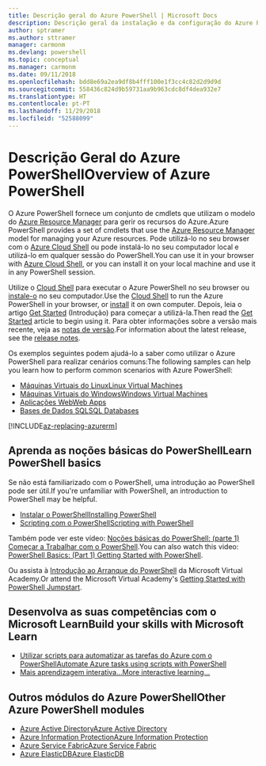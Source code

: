 ```yaml
---
title: Descrição geral do Azure PowerShell | Microsoft Docs
description: Descrição geral da instalação e da configuração do Azure PowerShell.
author: sptramer
ms.author: sttramer
manager: carmonm
ms.devlang: powershell
ms.topic: conceptual
ms.manager: carmonm
ms.date: 09/11/2018
ms.openlocfilehash: bdd8e69a2ea9df8b4fff100e1f3cc4c82d2d9d9d
ms.sourcegitcommit: 558436c824d9b59731aa9b963cdc8df4dea932e7
ms.translationtype: HT
ms.contentlocale: pt-PT
ms.lasthandoff: 11/29/2018
ms.locfileid: "52588099"
---
```

# <a name="overview-of-azure-powershell"></a><span data-ttu-id="f9857-103">Descrição Geral do Azure PowerShell</span><span class="sxs-lookup"><span data-stu-id="f9857-103">Overview of Azure PowerShell</span></span>

<span data-ttu-id="f9857-104">O Azure PowerShell fornece um conjunto de cmdlets que utilizam o modelo do [Azure Resource Manager](/azure/azure-resource-manager/resource-group-overview) para gerir os recursos do Azure.</span><span class="sxs-lookup"><span data-stu-id="f9857-104">Azure PowerShell provides a set of cmdlets that use the [Azure Resource Manager](/azure/azure-resource-manager/resource-group-overview) model for managing your Azure resources.</span></span> <span data-ttu-id="f9857-105">Pode utilizá-lo no seu browser com o [Azure Cloud Shell](/azure/cloud-shell/overview) ou pode instalá-lo no seu computador local e utilizá-lo em qualquer sessão do PowerShell.</span><span class="sxs-lookup"><span data-stu-id="f9857-105">You can use it in your browser with [Azure Cloud Shell](/azure/cloud-shell/overview), or you can install it on your local machine and use it in any PowerShell session.</span></span>

<span data-ttu-id="f9857-106">Utilize o [Cloud Shell](/azure/cloud-shell/overview) para executar o Azure PowerShell no seu browser ou [instale-o](install-azurerm-ps.md) no seu computador.</span><span class="sxs-lookup"><span data-stu-id="f9857-106">Use the [Cloud Shell](/azure/cloud-shell/overview) to run the Azure PowerShell in your browser, or [install](install-azurerm-ps.md) it on own computer.</span></span> <span data-ttu-id="f9857-107">Depois, leia o artigo [Get Started](get-started-azureps.md) (Introdução) para começar a utilizá-la.</span><span class="sxs-lookup"><span data-stu-id="f9857-107">Then read the [Get Started](get-started-azureps.md) article to begin using it.</span></span> <span data-ttu-id="f9857-108">Para obter informações sobre a versão mais recente, veja as [notas de versão](release-notes-azureps.md).</span><span class="sxs-lookup"><span data-stu-id="f9857-108">For information about the latest release, see the [release notes](release-notes-azureps.md).</span></span>

<span data-ttu-id="f9857-109">Os exemplos seguintes podem ajudá-lo a saber como utilizar o Azure PowerShell para realizar cenários comuns:</span><span class="sxs-lookup"><span data-stu-id="f9857-109">The following samples can help you learn how to perform common scenarios with Azure PowerShell:</span></span>

* [<span data-ttu-id="f9857-110">Máquinas Virtuais do Linux</span><span class="sxs-lookup"><span data-stu-id="f9857-110">Linux Virtual Machines</span></span>](/azure/virtual-machines/virtual-machines-linux-powershell-samples?toc=/powershell/azure/toc.json)
* [<span data-ttu-id="f9857-111">Máquinas Virtuais do Windows</span><span class="sxs-lookup"><span data-stu-id="f9857-111">Windows Virtual Machines</span></span>](/azure/virtual-machines/virtual-machines-windows-powershell-samples?toc=/powershell/azure/toc.json)
* [<span data-ttu-id="f9857-112">Aplicações Web</span><span class="sxs-lookup"><span data-stu-id="f9857-112">Web Apps</span></span>](/azure/app-service-web/app-service-powershell-samples?toc=/powershell/azure/toc.json)
* [<span data-ttu-id="f9857-113">Bases de Dados SQL</span><span class="sxs-lookup"><span data-stu-id="f9857-113">SQL Databases</span></span>](/azure/sql-database/sql-database-powershell-samples?toc=/powershell/azure/toc.json)

[!INCLUDE[az-replacing-azurerm](../includes/az-replacing-azurerm.md)]

## <a name="learn-powershell-basics"></a><span data-ttu-id="f9857-114">Aprenda as noções básicas do PowerShell</span><span class="sxs-lookup"><span data-stu-id="f9857-114">Learn PowerShell basics</span></span>

<span data-ttu-id="f9857-115">Se não está familiarizado com o PowerShell, uma introdução ao PowerShell pode ser útil.</span><span class="sxs-lookup"><span data-stu-id="f9857-115">If you're unfamiliar with PowerShell, an introduction to PowerShell may be helpful.</span></span>

* [<span data-ttu-id="f9857-116">Instalar o PowerShell</span><span class="sxs-lookup"><span data-stu-id="f9857-116">Installing PowerShell</span></span>](/powershell/scripting/setup/installing-windows-powershell)
* [<span data-ttu-id="f9857-117">Scripting com o PowerShell</span><span class="sxs-lookup"><span data-stu-id="f9857-117">Scripting with PowerShell</span></span>](/powershell/scripting/powershell-scripting)

<span data-ttu-id="f9857-118">Também pode ver este vídeo: [Noções básicas do PowerShell: (parte 1) Começar a Trabalhar com o PowerShell](https://channel9.msdn.com/Blogs/Taste-of-Premier/PowerShellBasicsPart1).</span><span class="sxs-lookup"><span data-stu-id="f9857-118">You can also watch this video: [PowerShell Basics: (Part 1) Getting Started with PowerShell](https://channel9.msdn.com/Blogs/Taste-of-Premier/PowerShellBasicsPart1).</span></span>

<span data-ttu-id="f9857-119">Ou assista à [Introdução ao Arranque do PowerShell](https://mva.microsoft.com/liveevents/powershell-jumpstart) da Microsoft Virtual Academy.</span><span class="sxs-lookup"><span data-stu-id="f9857-119">Or attend the Microsoft Virtual Academy's [Getting Started with PowerShell Jumpstart](https://mva.microsoft.com/liveevents/powershell-jumpstart).</span></span>

## <a name="build-your-skills-with-microsoft-learn"></a><span data-ttu-id="f9857-120">Desenvolva as suas competências com o Microsoft Learn</span><span class="sxs-lookup"><span data-stu-id="f9857-120">Build your skills with Microsoft Learn</span></span>

- [<span data-ttu-id="f9857-121">Utilizar scripts para automatizar as tarefas do Azure com o PowerShell</span><span class="sxs-lookup"><span data-stu-id="f9857-121">Automate Azure tasks using scripts with PowerShell</span></span>](/learn/modules/automate-azure-tasks-with-powershell/)
- [<span data-ttu-id="f9857-122">Mais aprendizagem interativa...</span><span class="sxs-lookup"><span data-stu-id="f9857-122">More interactive learning...</span></span>](/learn/browse/?term=powershell)

## <a name="other-azure-powershell-modules"></a><span data-ttu-id="f9857-123">Outros módulos do Azure PowerShell</span><span class="sxs-lookup"><span data-stu-id="f9857-123">Other Azure PowerShell modules</span></span>

* [<span data-ttu-id="f9857-124">Azure Active Directory</span><span class="sxs-lookup"><span data-stu-id="f9857-124">Azure Active Directory</span></span>](/powershell/azure/active-directory/)
* [<span data-ttu-id="f9857-125">Azure Information Protection</span><span class="sxs-lookup"><span data-stu-id="f9857-125">Azure Information Protection</span></span>](/powershell/azure/aip/)
* [<span data-ttu-id="f9857-126">Azure Service Fabric</span><span class="sxs-lookup"><span data-stu-id="f9857-126">Azure Service Fabric</span></span>](/powershell/azure/service-fabric/)
* [<span data-ttu-id="f9857-127">Azure ElasticDB</span><span class="sxs-lookup"><span data-stu-id="f9857-127">Azure ElasticDB</span></span>](/powershell/azure/elasticdbjobs/)
